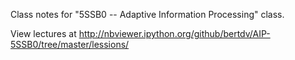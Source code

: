 Class notes for "5SSB0 -- Adaptive Information Processing" class. 

View lectures at http://nbviewer.ipython.org/github/bertdv/AIP-5SSB0/tree/master/lessions/


